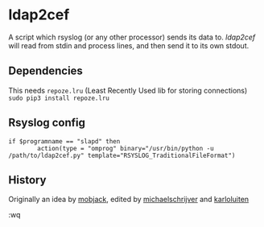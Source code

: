 # ldap2cef
A script which rsyslog (or any other processor) sends its data to.
*ldap2cef* will read from stdin and process lines, and then send it to its own stdout.

## Dependencies
This needs `repoze.lru` (Least Recently Used lib for storing connections)
`sudo pip3 install repoze.lru`

## Rsyslog config
```
if $programname == "slapd" then
        action(type = "omprog" binary="/usr/bin/python -u /path/to/ldap2cef.py" template="RSYSLOG_TraditionalFileFormat")
```

## History
Originally an idea by [mobjack](https://github.com/mobjack/LDAP2CEF), edited by [michaelschrijver](https://github.com/michaelschrijver/ldap2cef) and [karloluiten](https://github.com/karloluiten/ldap2cef)

:wq

